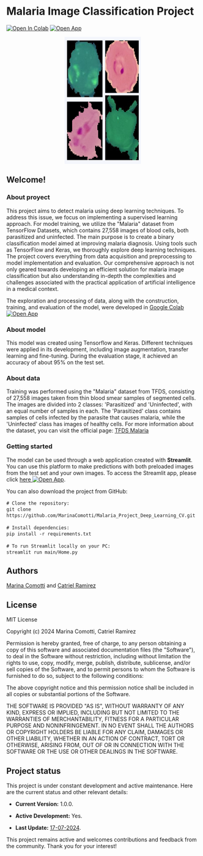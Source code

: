 # Malaria Image Classification Project 
[![Open In Colab](https://colab.research.google.com/assets/colab-badge.svg)](https://colab.research.google.com/drive/1iinCOe6eq2b1zEUP9jXvjjlSi2ryqFIx?usp=sharing)    [![Open App](https://static.streamlit.io/badges/streamlit_badge_black_white.svg)](https://malariaprojectdeeplearningcv.streamlit.app/)


<img src="./images_test_sample/collage_readme.png" alt="cells" style="max-width: 200px; height: 332px; display: block; margin: auto;">


## Welcome! 

### About proyect 
This project aims to detect malaria using deep learning techniques. To address this issue, we focus on implementing a supervised learning approach. For model training, we utilize the "Malaria" dataset from TensorFlow Datasets, which contains 27,558 images of blood cells, both parasitized and uninfected. The main purpose is to create a binary classification model aimed at improving malaria diagnosis.
Using tools such as TensorFlow and Keras, we thoroughly explore deep learning techniques. The project covers everything from data acquisition and preprocessing to model implementation and evaluation. Our comprehensive approach is not only geared towards developing an efficient solution for malaria image classification but also understanding in-depth the complexities and challenges associated with the practical application of artificial intelligence in a medical context.

The exploration and processing of data, along with the construction, training, and evaluation of the model, were developed in [Google Colab <img src="https://img.icons8.com/?size=100&id=lOqoeP2Zy02f&format=png&color=000000" width="20" alt="Open App"/>](https://colab.research.google.com/drive/1iinCOe6eq2b1zEUP9jXvjjlSi2ryqFIx?usp=sharing) 
### About model
This model was created using Tensorflow and Keras. Different techniques were applied in its development, including image augmentation, transfer learning and fine-tuning. During the evaluation stage, it achieved an accuracy of about 95% on the test set.

### About data
Training was performed using the "Malaria" dataset from TFDS, consisting of 27,558 images taken from thin blood smear samples of segmented cells. The images are divided into 2 classes: 'Parasitized' and 'Uninfected', with an equal number of samples in each. The 'Parasitized' class contains samples of cells infected by the parasite that causes malaria, while the 'Uninfected' class has images of healthy cells. For more information about the dataset, you can visit the official page: [TFDS Malaria](https://www.tensorflow.org/datasets/catalog/malaria)

### Getting started
The model can be used through a web application created with **Streamlit**. You can use this platform to make predictions with both preloaded images from the test set and your own images. To access the Streamlit app, please click [here <img src="https://www.vectorlogo.zone/logos/google_cloud/google_cloud-icon.svg" width="15" alt="Open App"/>](https://malariaprojectdeeplearningcv.streamlit.app/). 

You can also download the project from GitHub:

``` 
# Clone the repository:
git clone https://github.com/MarinaComotti/Malaria_Project_Deep_Learning_CV.git

# Install dependencies:
pip install -r requirements.txt

# To run Streamlit locally on your PC:
streamlit run main/Home.py
```

## Authors

[Marina Comotti](https://github.com/MarinaComotti) and [Catriel Ramirez](https://github.com/catrielramirez)


## License
MIT License

Copyright (c) 2024 Marina Comotti, Catriel Ramirez

Permission is hereby granted, free of charge, to any person obtaining a copy of this software and associated documentation files (the "Software"), to deal in the Software without restriction, including without limitation the rights to use, copy, modify, merge, publish, distribute, sublicense, and/or sell copies of the Software, and to permit persons to whom the Software is furnished to do so, subject to the following conditions:

The above copyright notice and this permission notice shall be included in all copies or substantial portions of the Software.

THE SOFTWARE IS PROVIDED "AS IS", WITHOUT WARRANTY OF ANY KIND, EXPRESS OR IMPLIED, INCLUDING BUT NOT LIMITED TO THE WARRANTIES OF MERCHANTABILITY, FITNESS FOR A PARTICULAR PURPOSE AND NONINFRINGEMENT. IN NO EVENT SHALL THE AUTHORS OR COPYRIGHT HOLDERS BE LIABLE FOR ANY CLAIM, DAMAGES OR OTHER LIABILITY, WHETHER IN AN ACTION OF CONTRACT, TORT OR OTHERWISE, ARISING FROM, OUT OF OR IN CONNECTION WITH THE SOFTWARE OR THE USE OR OTHER DEALINGS IN THE SOFTWARE.


## Project status
This project is under constant development and active maintenance. Here are the current status and other relevant details:

- **Current Version:** 1.0.0.

- **Active Development:** Yes.

- **Last Update:** [17-07-2024](https://github.com/MarinaComotti/Malaria_Project_Deep_Learning_CV.git).

This project remains active and welcomes contributions and feedback from the community. Thank you for your interest!

